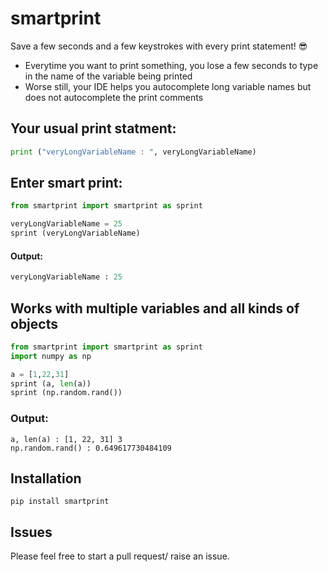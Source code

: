 
# smartprint
Save a few seconds and a few keystrokes with every print statement! 😎

- Everytime you want to print something, you lose a few seconds to type in the name of the variable being printed
- Worse still, your IDE helps you autocomplete long variable names but does not autocomplete the print comments

## Your usual print statment: 
```python
print ("veryLongVariableName : ", veryLongVariableName)
```

## Enter smart print:
```python
from smartprint import smartprint as sprint

veryLongVariableName = 25
sprint (veryLongVariableName)
```

#### Output:
```python
veryLongVariableName : 25
```
 

## Works with multiple variables and all kinds of objects 
```python
from smartprint import smartprint as sprint 
import numpy as np 

a = [1,22,31]
sprint (a, len(a))
sprint (np.random.rand())
```
### Output:
```
a, len(a) : [1, 22, 31] 3
np.random.rand() : 0.649617730484109
```


## Installation 
```
pip install smartprint
```

## Issues
Please feel free to start a pull request/ raise an issue. 
